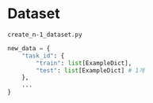 # Dataset
`create_n-1_dataset.py`

```python
new_data = {
    "task_id": {
        "train": list[ExampleDict],
        "test": list[ExampleDict] # 1개
    },
    ...
}
```